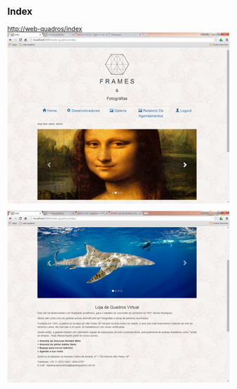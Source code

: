 
## Index

[http://web-quadros/index]()
![web frame index](https://github.com/RogerioHorauti/web-quadros/blob/master/img/wq-index.png)



![web frame index](https://github.com/RogerioHorauti/web-quadros/blob/master/img/wq-index2.png)
